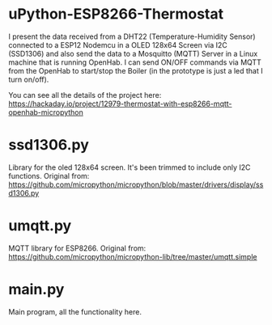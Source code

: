 uPython-ESP8266-Thermostat
==========================

I present the data received from a DHT22 (Temperature-Humidity Sensor) connected to a ESP12 Nodemcu in a OLED 128x64 Screen via I2C (SSD1306) and also send the data to a Mosquitto (MQTT) Server in a Linux machine that is running OpenHab. I can send ON/OFF commands via MQTT from the OpenHab to start/stop the Boiler (in the prototype is just a led that I turn on/off).

You can see all the details of the project here: https://hackaday.io/project/12979-thermostat-with-esp8266-mqtt-openhab-micropython

 ssd1306.py
 ==========
 Library for the oled 128x64 screen. It's been trimmed to include only I2C functions. Original from: https://github.com/micropython/micropython/blob/master/drivers/display/ssd1306.py

 umqtt.py
 ========
 MQTT library for ESP8266. Original from: https://github.com/micropython/micropython-lib/tree/master/umqtt.simple

  main.py
  =======
  Main program, all the functionality here.
